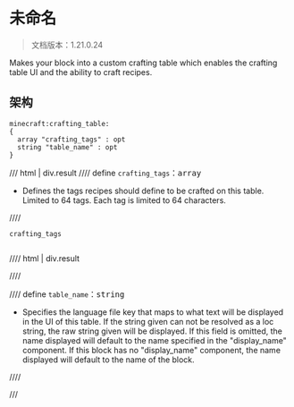 # 未命名

> 文档版本：1.21.0.24

Makes your block into a custom crafting table which enables the crafting table UI and the ability to craft recipes.

## 架构

```mcschema
minecraft:crafting_table:
{
  array "crafting_tags" : opt
  string "table_name" : opt
}

```

/// html | div.result
//// define
`crafting_tags`：<samp>array</samp>

- Defines the tags recipes should define to be crafted on this table. Limited to 64 tags. Each tag is limited to 64 characters.


////

<div class="language-text highlight"><span class="filename"><code>crafting_tags</code></span><pre id="__code_1"><span></span></pre></div>

//// html | div.result

////


//// define
`table_name`：<samp>string</samp>

- Specifies the language file key that maps to what text will be displayed in the UI of this table. If the string given can not be resolved as a loc string, the raw string given will be displayed. If this field is omitted, the name displayed will default to the name specified in the "display_name" component. If this block has no "display_name" component, the name displayed will default to the name of the block.


////


///

